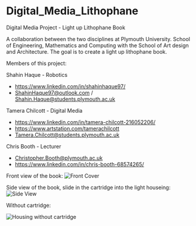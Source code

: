 # Digital_Media_Lithophane
Digital Media Project - Light up Lithophane Book

A collaboration between the two disciplines at Plymouth University. School of Engineering, Mathematics and Computing with the School of Art design and Architecture. The goal is to create a light up lithophane book. 

Members of this project:

Shahin Haque - Robotics
- https://www.linkedin.com/in/shahinhaque97/
- ShahinHaque97@outlook.com / Shahin.Haque@students.plymouth.ac.uk

Tamera Chilcott - Digital Media
- https://www.linkedin.com/in/tamera-chilcott-216052206/
- https://www.artstation.com/tamerachilcott
- Tamera.Chilcott@students.plymouth.ac.uk

Chris Booth - Lecturer

- Christopher.Booth@plymouth.ac.uk
- https://www.linkedin.com/in/chris-booth-68574265/



Front view of the book:
![Front Cover](https://user-images.githubusercontent.com/91026445/168064037-a8e3bbdd-460a-4aca-8d01-0a3137eb2467.jpg)

Side view of the book, slide in the cartridge into the light houseing: 
![Side View](https://user-images.githubusercontent.com/91026445/168065022-c50d5130-2ea6-4153-bacb-9115fa7fa8da.jpg)

Without cartridge:

![Housing without cartridge](https://user-images.githubusercontent.com/91026445/168065701-b0ef3fff-5ad4-432d-bb5f-5005fad04652.jpg)

